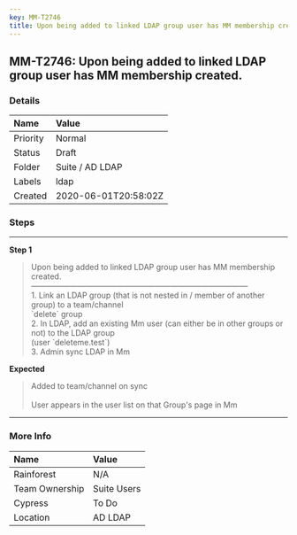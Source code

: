 ```yaml
---
key: MM-T2746
title: Upon being added to linked LDAP group user has MM membership created.
---
```


## MM-T2746: Upon being added to linked LDAP group user has MM membership created.

### Details

| Name     | Value                |
| :------- | :------------------- |
| Priority | Normal               |
| Status   | Draft                |
| Folder   | Suite / AD LDAP      |
| Labels   | ldap                 |
| Created  | 2020-06-01T20:58:02Z |

### Steps

<hr/>

**Step 1**

> <article>Upon being added to linked LDAP group user has MM membership created.<br />&mdash;&mdash;&mdash;&mdash;&mdash;&mdash;&mdash;&mdash;&mdash;&mdash;&mdash;&mdash;&mdash;&mdash;&mdash;&mdash;&mdash;&mdash;&mdash;&mdash;&mdash;&mdash;&mdash;&mdash;&mdash;&mdash;&mdash;&mdash;<br />1. Link an LDAP group (that is not nested in / member of another group) to a team/channel <br />`delete` group <br />2. In LDAP, add an existing Mm user (can either be in other groups or not) to the LDAP group <br />(user `deleteme.test`)<br />3. Admin sync LDAP in Mm</article>

**Expected**

> <article>Added to team/channel on sync<br /><br />User appears in the user list on that Group's page in Mm</article>

<hr/>

### More Info

| Name           | Value       |
| :------------- | :---------- |
| Rainforest     | N/A         |
| Team Ownership | Suite Users |
| Cypress        | To Do       |
| Location       | AD LDAP     |
